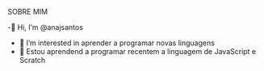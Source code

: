 SOBRE MIM

-👋 Hi, I’m @anajsantos
- 👀 I’m interested in  aprender a programar  novas linguagens
- 🌱  Estou  aprendend a programar recentem  a linguagem de JavaScript e Scratch





